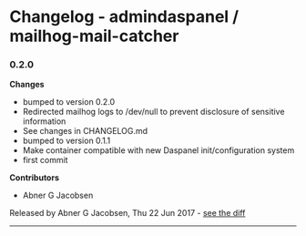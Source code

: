 # Changelog - admindaspanel / mailhog-mail-catcher

### 0.2.0
__Changes__

- bumped to version 0.2.0
- Redirected mailhog logs to /dev/null to prevent disclosure of sensitive information
- See changes in CHANGELOG.md
- bumped to version 0.1.1
- Make container compatible with new Daspanel init/configuration system
- first commit

__Contributors__

- Abner G Jacobsen

Released by Abner G Jacobsen, Thu 22 Jun 2017 -
[see the diff](https://github.com/admindaspanel/mailhog-mail-catcher/compare/1aaf2b50a1309e9db8ff3c015a56569102dce3b1...0.2.0#diff)
______________


